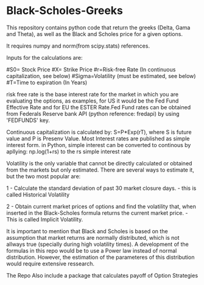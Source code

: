 # Black-Scholes-Greeks

This repository contains python code that return the greeks (Delta, Gama and Theta), as well as the Black and Scholes price 
for a given options.

It requires numpy and norm(from scipy.stats) references. 

Inputs for the calculations are:

#S0= Stock Price
#X= Strike Price
#r=Risk-free Rate (In continuous capitalization, see below)
#Sigma=Volatility (must be estimated, see below)
#T=Time to expiration (In Years)

risk free rate is the base interest rate for the market in which you are evaluating the options, as examples, for US it would be the Fed Fund Effective Rate and for EU the ESTER Rate.Fed Fund rates can be obtained from Federals Reserve bank API (python reference: fredapi) by using 'FEDFUNDS' key.

Continuous capitalization is calculated by: S=P*Exp(rT), where S is future value and P is Presenv Value. Most Interest rates are published as simple interest form. in Python, simple interest can be converted to continous by apllying: np.log(1+rs) to the rs simple interest rate  

Volatility is the only variable that cannot be directly calculated or obtained from the markets but only estimated. There are several ways to estimate it, but the two most popular are:

1 - Calculate the standard deviation of past 30 market closure days. - this is called Historical Volatility

2 - Obtain current market prices of options and find the volatility that, when inserted in the Black-Scholes formula returns the current market price. - This is called Implicit Volatility.

It is important to mention that Black and Scholes is based on the assumption that market returns are normally distributed, which is not allways true (specially during high volatility times). A development of the formulas in this repo would be to use a Power law instead of normal distribution. However, the estimation of the parameteres of this distribution would require extensive ressearch.

The Repo Also include a package that calculates payoff of Option Strategies
